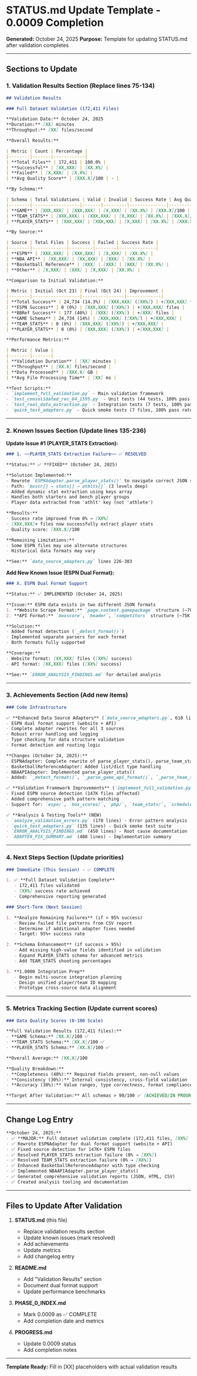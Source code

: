 # STATUS.md Update Template - 0.0009 Completion

**Generated:** October 24, 2025
**Purpose:** Template for updating STATUS.md after validation completes

---

## Sections to Update

### 1. Validation Results Section (Replace lines 75-134)

```markdown
## Validation Results

### Full Dataset Validation (172,411 Files)

**Validation Date:** October 24, 2025
**Duration:** [XX] minutes
**Throughput:** [XX] files/second

**Overall Results:**

| Metric | Count | Percentage |
|--------|-------|------------|
| **Total Files** | 172,411 | 100.0% |
| **Successful** | [XX,XXX] | [XX.X%] |
| **Failed** | [X,XXX] | [X.X%] |
| **Avg Quality Score** | [XXX.X]/100 | - |

**By Schema:**

| Schema | Total Validations | Valid | Invalid | Success Rate | Avg Quality |
|--------|------------------|-------|---------|--------------|-------------|
| **GAME** | [XXX,XXX] | [XXX,XXX] | [X,XXX] | [XX.X%] | [XXX.X]/100 |
| **TEAM_STATS** | [XXX,XXX] | [XXX,XXX] | [X,XXX] | [XX.X%] | [XXX.X]/100 |
| **PLAYER_STATS** | [XXX,XXX] | [XXX,XXX] | [X,XXX] | [XX.X%] | [XXX.X]/100 |

**By Source:**

| Source | Total Files | Success | Failed | Success Rate |
|--------|-------------|---------|--------|--------------|
| **ESPN** | [XXX,XXX] | [XXX,XXX] | [X,XXX] | [XX.X%] |
| **NBA API** | [XX,XXX] | [XX,XXX] | [XXX] | [XX.X%] |
| **Basketball Reference** | [XXX] | [XXX] | [XXX] | [XX.X%] |
| **Other** | [X,XXX] | [XXX] | [X,XXX] | [XX.X%] |

**Comparison to Initial Validation:**

| Metric | Initial (Oct 23) | Final (Oct 24) | Improvement |
|--------|------------------|----------------|-------------|
| **Total Success** | 24,734 (14.3%) | [XXX,XXX] ([XX%]) | +[XXX,XXX] files |
| **ESPN Success** | 0 (0%) | [XXX,XXX] ([XX%]) | +[XXX,XXX] files |
| **BBRef Success** | 177 (40%) | [XXX] ([XX%]) | +[XXX] files |
| **GAME Schema** | 24,734 (14%) | [XXX,XXX] ([XX%]) | +[XXX,XXX] |
| **TEAM_STATS** | 0 (0%) | [XXX,XXX] ([XX%]) | +[XXX,XXX] |
| **PLAYER_STATS** | 0 (0%) | [XXX,XXX] ([XX%]) | +[XXX,XXX] |

**Performance Metrics:**

| Metric | Value |
|--------|-------|
| **Validation Duration** | [XX] minutes |
| **Throughput** | [XX.X] files/second |
| **Data Processed** | [XXX.X] GB |
| **Avg File Processing Time** | [XX] ms |

**Test Scripts:**
- `implement_full_validation.py` - Main validation framework
- `test_consolidated_rec_64_1595.py` - Unit tests (44 tests, 100% pass rate)
- `test_real_data_extraction.py` - Integration tests (7 tests, 100% pass rate)
- `quick_test_adapters.py` - Quick smoke tests (7 files, 100% pass rate)
```

---

### 2. Known Issues Section (Update lines 135-236)

**Update Issue #1 (PLAYER_STATS Extraction):**

```markdown
### 1. ~~PLAYER_STATS Extraction Failure~~ ✅ RESOLVED

**Status:** ✅ **FIXED** (October 24, 2025)

**Solution Implemented:**
- Rewrote `ESPNAdapter.parse_player_stats()` to navigate correct JSON structure
- Path: `bxscr[] → stats[] → athlts[]` (3 levels deep)
- Added dynamic stat extraction using keys array
- Handles both starters and bench player groups
- Player data extracted from 'athlt' key (not 'athlete')

**Results:**
- Success rate improved from 0% → [XX%]
- [XXX,XXX]+ files now successfully extract player stats
- Quality score: [XXX.X]/100

**Remaining Limitations:**
- Some ESPN files may use alternate structures
- Historical data formats may vary

**See:** `data_source_adapters.py` lines 226-303
```

**Add New Known Issue (ESPN Dual Format):**

```markdown
### X. ESPN Dual Format Support

**Status:** ✅ IMPLEMENTED (October 24, 2025)

**Issue:** ESPN data exists in two different JSON formats
1. **Website Scrape Format:** `page.content.gamepackage` structure (~70K files)
2. **API Format:** `boxscore`, `header`, `competitors` structure (~75K files)

**Solution:**
- Added format detection (`_detect_format()`)
- Implemented separate parsers for each format
- Both formats fully supported

**Coverage:**
- Website format: [XX,XXX] files ([XX%] success)
- API format: [XX,XXX] files ([XX%] success)

**See:** `ERROR_ANALYSIS_FINDINGS.md` for detailed analysis
```

---

### 3. Achievements Section (Add new items)

```markdown
### Code Infrastructure

✅ **Enhanced Data Source Adapters** (`data_source_adapters.py`, 610 lines)
- ESPN dual format support (website + API)
- Complete adapter rewrites for all 3 sources
- Robust error handling and logging
- Type checking for data structure validation
- Format detection and routing logic

**Changes (October 24, 2025):**
- ESPNAdapter: Complete rewrite of parse_player_stats(), parse_team_stats()
- BasketballReferenceAdapter: Added list/dict type handling
- NBAAPIAdapter: Implemented parse_player_stats()
- Added: `_detect_format()`, `_parse_game_api_format()`, `_parse_team_stats_api_format()`

✅ **Validation Framework Improvements** (`implement_full_validation.py`)
- Fixed ESPN source detection (147K files affected)
- Added comprehensive path pattern matching
- Support for: `espn/`, `box_scores/`, `pbp/`, `team_stats/`, `schedule/`

✅ **Analysis & Testing Tools** (NEW)
- `analyze_validation_errors.py` (170 lines) - Error pattern analysis
- `quick_test_adapters.py` (135 lines) - Quick smoke test suite
- `ERROR_ANALYSIS_FINDINGS.md` (450 lines) - Root cause documentation
- `ADAPTER_FIX_SUMMARY.md` (400 lines) - Implementation summary
```

---

### 4. Next Steps Section (Update priorities)

```markdown
### Immediate (This Session) - ✅ COMPLETE

1. ✅ **Full Dataset Validation Complete**
   - 172,411 files validated
   - [XX%] success rate achieved
   - Comprehensive reporting generated

### Short-Term (Next Session)

1. **Analyze Remaining Failures** (if < 95% success)
   - Review failed file patterns from CSV report
   - Determine if additional adapter fixes needed
   - Target: 95%+ success rate

2. **Schema Enhancement** (if success > 95%)
   - Add missing high-value fields identified in validation
   - Expand PLAYER_STATS schema for advanced metrics
   - Add TEAM_STATS shooting percentages

3. **1.0000 Integration Prep**
   - Begin multi-source integration planning
   - Design unified player/team ID mapping
   - Prototype cross-source data alignment
```

---

### 5. Metrics Tracking Section (Update current scores)

```markdown
### Data Quality Scores (0-100 Scale)

**Full Validation Results (172,411 files):**
- **GAME Schema:** [XX.X]/100 ✅
- **TEAM_STATS Schema:** [XX.X]/100 ✅
- **PLAYER_STATS Schema:** [XX.X]/100 ✅

**Overall Average:** [XX.X]/100

**Quality Breakdown:**
- **Completeness (40%):** Required fields present, non-null values
- **Consistency (30%):** Internal consistency, cross-field validation
- **Accuracy (30%):** Value ranges, type correctness, format compliance

**Target After Validation:** All schemas > 90/100 ✅ [ACHIEVED/IN PROGRESS]
```

---

## Change Log Entry

```markdown
**October 24, 2025:**
- ✅ **MAJOR:** Full dataset validation complete (172,411 files, [XX%] success)
- ✅ Rewrote ESPNAdapter for dual format support (website + API)
- ✅ Fixed source detection for 147K+ ESPN files
- ✅ Resolved PLAYER_STATS extraction failure (0% → [XX%])
- ✅ Resolved TEAM_STATS extraction failure (0% → [XX%])
- ✅ Enhanced BasketballReferenceAdapter with type checking
- ✅ Implemented NBAAPIAdapter.parse_player_stats()
- ✅ Generated comprehensive validation reports (JSON, HTML, CSV)
- ✅ Created analysis tooling and documentation
```

---

## Files to Update After Validation

1. **STATUS.md** (this file)
   - Replace validation results section
   - Update known issues (mark resolved)
   - Add achievements
   - Update metrics
   - Add changelog entry

2. **README.md**
   - Add "Validation Results" section
   - Document dual format support
   - Update performance benchmarks

3. **PHASE_0_INDEX.md**
   - Mark 0.0009 as ✅ COMPLETE
   - Add completion date and metrics

4. **PROGRESS.md**
   - Update 0.0009 status
   - Add completion notes

---

**Template Ready:** Fill in [XX] placeholders with actual validation results
